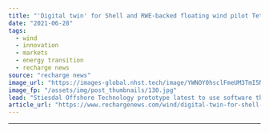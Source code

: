 ```yaml
---
title: "'Digital twin' for Shell and RWE-backed floating wind pilot TetraSpar"
date: "2021-06-28"
tags: 
  - wind
  - innovation
  - markets
  - energy transition
  - recharge news
source: "recharge news"
image_url: "https://images-global.nhst.tech/image/YWNOY0hsclFmeUM3TmI5NUs4U2h5ZnZjNi9meWZKcGErRlo4cWUzbldCUT0=/nhst/binary/4e599daeb7cb33b45279761e29b258b0"
image_fp: "/assets/img/post_thumbnails/130.jpg"
lead: "Stiesdal Offshore Technology prototype latest to use software that aims to drive rapid cost reduction"
article_url: "https://www.rechargenews.com/wind/digital-twin-for-shell-and-rwe-backed-floating-wind-pilot-tetraspar/2-1-1031914"
---
```


---
